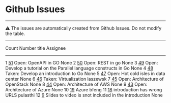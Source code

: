 # Github Issues

---

:warning: The issues are automatically created from Github Issues.
Do not modify the table.

---

<div class="smalltable">

  Count   Number                                                        title                                                                Assignee
  ------- ------------------------------------------------------------- -------------------------------------------------------------------- ----------
  1       [51](https://github.com/cloudmesh-community/book/issues/51)   Open: OpenAPI in GO                                                  None
  2       [50](https://github.com/cloudmesh-community/book/issues/50)   Open: REST in go                                                     None
  3       [49](https://github.com/cloudmesh-community/book/issues/49)   Open: Develop a tutorial on the Parallel language constructs in Go   None
  4       [48](https://github.com/cloudmesh-community/book/issues/48)   Taken: Develop an introduction to Go                                 None
  5       [47](https://github.com/cloudmesh-community/book/issues/47)   Open: Hot cold isles in data center                                  None
  6       [46](https://github.com/cloudmesh-community/book/issues/46)   Taken: Virtualization                                                laszewsk
  7       [45](https://github.com/cloudmesh-community/book/issues/45)   Open: Architecture of OpenStack                                      None
  8       [44](https://github.com/cloudmesh-community/book/issues/44)   Open: Architecture of AWS                                            None
  9       [43](https://github.com/cloudmesh-community/book/issues/43)   Open: Architecture of Azure                                          None
  10      [19](https://github.com/cloudmesh-community/book/issues/19)   Azure                                                                bfeng
  11      [18](https://github.com/cloudmesh-community/book/issues/18)   introduction has wrong URLS                                          pulasthi
  12      [9](https://github.com/cloudmesh-community/book/issues/9)     Slides to video is snot included in the introduction                 None

</div>

